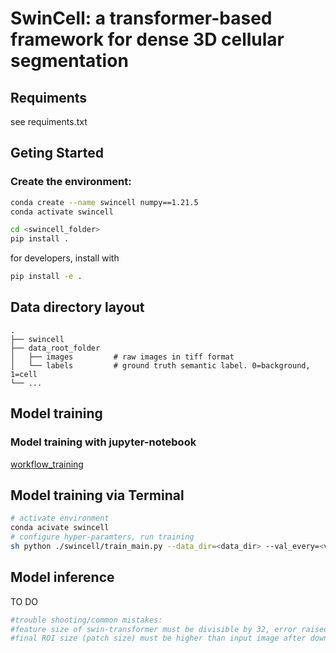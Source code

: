 # SwinCell: a transformer-based framework for dense 3D cellular segmentation 


## Requiments
see requiments.txt
## Geting Started
### Create the environment:
```bash
conda create --name swincell numpy==1.21.5
conda activate swincell
```
```bash
cd <swincell_folder>
pip install .
```
for developers, install with
```bash
pip install -e .
```


<!-- ### Install with pip
```bash
pip install swincell
``` -->
## Data directory layout
    .
    ├── swincell
    ├── data_root_folder                    
    │   ├── images         # raw images in tiff format
    │   └── labels         # ground truth semantic label. 0=background, 1=cell
    └── ...
## Model training
### Model training with jupyter-notebook
[workflow_training](https://github.com/xzhang0123/SwinCell/blob/main/swincell/notebooks/workflow.ipynb)
## Model training via Terminal
```bash
# activate environment
conda acivate swincell
# configure hyper-paramters, run training
sh python ./swincell/train_main.py --data_dir=<data_dir> --val_every=<valid_every_N_ephochs> --model 'swin'  --logdir <log_dir> --max_epochs 100 --roi_x=64 --roi_y=64 --roi_z=32  --feature_size=48 \
```
## Model inference
TO DO 


```bash
#trouble shooting/common mistakes:
#feature size of swin-transformer must be divisible by 32, error raised otherwise
#final ROI size (patch size) must be higher than input image after downsampling (if dsp>1)